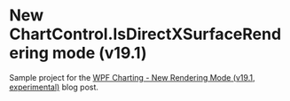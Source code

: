 # New ChartControl.IsDirectXSurfaceRendering mode (v19.1) 
Sample project for the [WPF Charting - New Rendering Mode (v19.1, experimental)](https://community.devexpress.com/blogs/analytics/archive/2019/04/25/wpf-charting-new-rendering-mode-v19-1-experimental.aspx) blog post.
